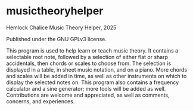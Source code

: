 # musictheoryhelper

Hemlock Chalice Music Theory Helper, 2025

Published under the GNU GPLv3 license.

This program is used to help learn or teach music theory. It contains a selectable root note, followed by a selection of either flat or sharp accidentals, then chords or scales to choose from. The selection is displayed in a table, in sheet music notation, and on a piano.
More chords and scales will be added in time, as well as other instruments on which to display the selected notes on.
This program also contains a frequency calculator and a sine generator; more tools will be added as well.
Contributions are welcome and appreciated, as well as comments, concerns, and experiences.
